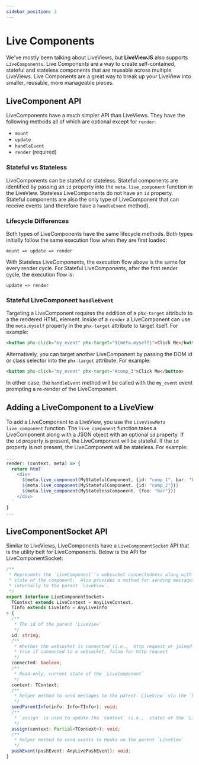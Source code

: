 ```yaml
---
sidebar_position: 2
---
```


# Live Components

We've mostly been talking about LiveViews, but **LiveViewJS** also supports `LiveComponents`. Live Components are a way
to create self-contained, stateful and stateless components that are reusable across multiple LiveViews. Live Components
are a great way to break up your LiveView into smaller, reusable, more manageable pieces.

## LiveComponent API

LiveComponents have a much simpler API than LiveViews. They have the following methods all of which are optional except
for `render`:

- `mount`
- `update`
- `handleEvent`
- `render` (required)

### Stateful vs Stateless

LiveComponents can be stateful or stateless. Stateful components are identified by passing an `id` property into the
`meta.live_component` function in the LiveView. Stateless LiveComponents do not have an `id` property. Stateful
components are also the only type of LiveComponent that can receive events (and therefore have a `handleEvent` method).

### Lifecycle Differences

Both types of LiveComponents have the same lifecycle methods. Both types initially follow the same execution flow when
they are first loaded:

`mount => update => render`

With Stateless LiveComponents, the execution flow above is the same for every render cycle. For Stateful LiveComponents,
after the first render cycle, the execution flow is:

`update => render`

### Stateful LiveComponent `handleEvent`

Targeting a LiveComponent requires the addition of a `phx-target` attribute to a the rendered HTML element. Inside of a
`render` a LiveComponent can use the `meta.myself` property in the `phx-target` attribute to target itself. For example:

```html
<button phx-click="my_event" phx-target="${meta.myself}">Click Me</button>
```

Alternatively, you can target another LiveComponent by passing the DOM id or class selector into the `phx-target`
attribute. For example:

```html
<button phx-click="my_event" phx-target="#comp_3">Click Me</button>
```

In either case, the `handleEvent` method will be called with the `my_event` event prompting a re-render of the
LiveComponent.

## Adding a LiveComponent to a LiveView

To add a LiveComponent to a LiveView, you use the `LiveViewMeta` `live_component` function. The `live_component`
function takes a LiveComponent along with a JSON object with an optional `id` property. If the `id` property is present,
the LiveComponent will be stateful. If the `id` property is not present, the LiveComponent will be stateless. For
example:

```ts
...
render: (context, meta) => {
  return html`
    <div>
      ${meta.live_component(MyStatefulComponent, {id: "comp_1", bar: "baz"})}
      ${meta.live_component(MyStatefulComponent, {id: "comp_2"})}
      ${meta.live_component(MyStatelessComponent, {foo: "bar"})}
    </div>
  `
}
...
```

## LiveComponentSocket API

Similar to LiveViews, LiveComponents have a `LiveComponentSocket` API that is the utility belt for LiveComponents. Below
is the API for LiveComponentSocket:

```ts
/**
 * Represents the `LiveComponent`'s websocket connectedness along with current
 * state of the component.  Also provides a method for sending messages
 * internally to the parent `LiveView`.
 */
export interface LiveComponentSocket<
  TContext extends LiveContext = AnyLiveContext,
  TInfo extends LiveInfo = AnyLiveInfo
> {
  /**
   * The id of the parent `LiveView`
   */
  id: string;
  /**
   * Whether the websocket is connected (i.e.,  http request or joined via websocket)
   * true if connected to a websocket, false for http request
   */
  connected: boolean;
  /**
   * Read-only, current state of the `LiveComponent`
   */
  context: TContext;
  /**
   * helper method to send messages to the parent `LiveView` via the `handleInfo`
   */
  sendParentInfo(info: Info<TInfo>): void;
  /**
   * `assign` is used to update the `Context` (i.e.,  state) of the `LiveComponent`
   */
  assign(context: Partial<TContext>): void;
  /**
   * helper method to send events to Hooks on the parent `LiveView`
   */
  pushEvent(pushEvent: AnyLivePushEvent): void;
}
```
